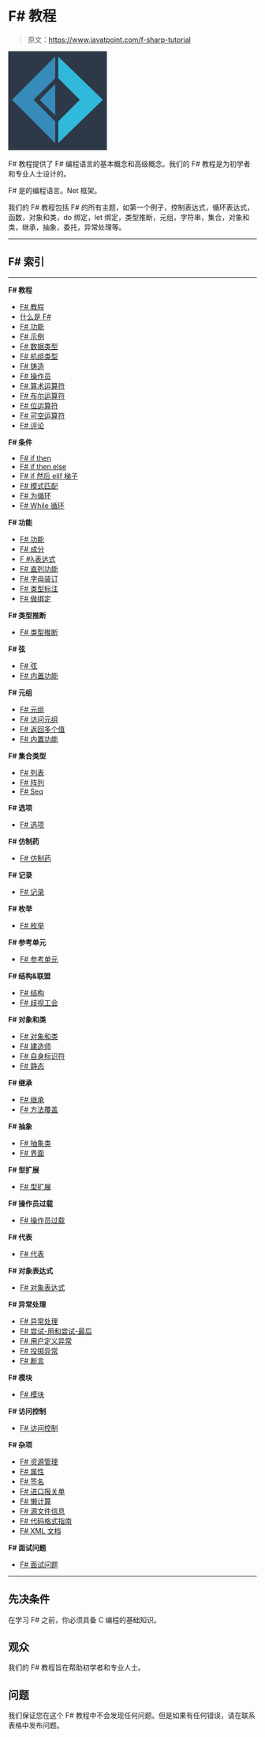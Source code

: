 # F# 教程

> 原文：<https://www.javatpoint.com/f-sharp-tutorial>

![F# tutorial](img/41e45ef75e7dec9bf1e156597d343fbf.png)

F# 教程提供了 F# 编程语言的基本概念和高级概念。我们的 F# 教程是为初学者和专业人士设计的。

F# 是的编程语言。Net 框架。

我们的 F# 教程包括 F# 的所有主题，如第一个例子，控制表达式，循环表达式，函数，对象和类，do 绑定，let 绑定，类型推断，元组，字符串，集合，对象和类，继承，抽象，委托，异常处理等。

* * *

## F# 索引

* * *

**F# 教程**

*   [F# 教程](f-sharp-tutorial)
*   [什么是 F#](what-is-f-sharp)
*   [F# 功能](f-sharp-features)
*   [F# 示例](f-sharp-example)
*   [F# 数据类型](data-types-in-f-sharp)
*   [F# 机组类型](f-sharp-unit-type)
*   [F# 铸造](f-sharp-casting-and-conversions)
*   [F# 操作员](f-sharp-operator)
*   [F# 算术运算符](f-sharp-binary-arithmetic-operators)
*   [F# 布尔运算符](f-sharp-boolean-operators)
*   [F# 位运算符](f-sharp-bitwise-operators)
*   [F# 可空运算符](f-sharp-nullable-operators)
*   [F# 评论](f-sharp-comments)

**F# 条件**

*   [F# if then](f-sharp-conditional-expressions)
*   [F# if then else](f-sharp-if-then-else-expression)
*   [F# if 然后 elif 梯子](f-sharp-if-elif-ladder)
*   [F# 模式匹配](f-sharp-pattern-matching)
*   [F# 为循环](f-sharp-for-to-do-example)
*   [F# While 循环](f-sharp-while-loop)

**F# 功能**

*   [F# 功能](f-sharp-functions)
*   [F# 成分](f-sharp-function-composition)
*   [F #λ表达式](f-sharp-lambda-expressions)
*   [F# 直列功能](f-sharp-inline-function)
*   [F# 字母装订](f-sharp-let-binding)
*   [F# 类型标注](f-sharp-type-annotation)
*   [F# 做绑定](f-sharp-do-bindings)

**F# 类型推断**

*   [F# 类型推断](f-sharp-type-inference)

**F# 弦**

*   [F# 弦](f-sharp-string)
*   [F# 内置功能](f-sharp-string-built-in-functions)

**F# 元组**

*   [F# 元组](f-sharp-tuples)
*   [F# 访问元组](f-sharp-accessing-tuples-using-matching)
*   [F# 返回多个值](f-sharp-return-multiple-values-using-tuples)
*   [F# 内置功能](f-sharp-access-elements-of-tuples-using-built-in-functions)

**F# 集合类型**

*   [F# 列表](f-sharp-list)
*   [F# 阵列](f-sharp-arrays)
*   [F# Seq](f-sharp-sequence)

**F# 选项**

*   [F# 选项](f-sharp-options)

**F# 仿制药**

*   [F# 仿制药](f-sharp-generics)

**F# 记录**

*   [F# 记录](f-sharp-records)

**F# 枚举**

*   [F# 枚举](f-sharp-enumerations)

**F# 参考单元**

*   [F# 参考单元](f-sharp-reference-cells)

**F# 结构&联盟**

*   [F# 结构](f-sharp-structures)
*   [F# 歧视工会](f-sharp-discriminated-unions)

**F# 对象和类**

*   [F# 对象和类](f-sharp-obejct-and-class)
*   [F# 建造师](f-sharp-constructor)
*   [F# 自身标识符](f-sharp-self-identifier)
*   [F# 静态](f-sharp-static)

**F# 继承**

*   [F# 继承](f-sharp-inheritance)
*   [F# 方法覆盖](f-sharp-method-overriding)

**F# 抽象**

*   [F# 抽象类](f-sharp-abstract-classes)
*   [F# 界面](f-sharp-interface)

**F# 型扩展**

*   [F# 型扩展](f-sharp-type-extensions)

**F# 操作员过载**

*   [F# 操作员过载](f-sharp-operator-overloading)

**F# 代表**

*   [F# 代表](f-sharp-delegates)

**F# 对象表达式**

*   [F# 对象表达式](f-sharp-object-expressions)

**F# 异常处理**

*   [F# 异常处理](f-sharp-exception-handling)
*   [F# 尝试-用和尝试-最后](f-sharp-example-without-try-with)
*   [F# 用户定义异常](f-sharp-user-defined-exceptions)
*   [F# 投掷异常](f-sharp-throwing-exception-using-failwith-keyword)
*   [F# 断言](f-sharp-assertion)

**F# 模块**

*   [F# 模块](f-sharp-modules)

**F# 访问控制**

*   [F# 访问控制](f-sharp-access-control)

**F# 杂项**

*   [F# 资源管理](f-sharp-resource-management)
*   [F# 属性](f-sharp-attribute)
*   [F# 签名](f-sharp-signature)
*   [F# 进口报关单](f-sharp-import-declarations-the-open-keyword)
*   [F# 懒计算](f-sharp-lazy-computation)
*   [F# 源文件信息](f-sharp-source-file-information)
*   [F# 代码格式指南](f-sharp-code-formatting-guidelines)
*   [F# XML 文档](f-sharp-xml-documentation)

**F# 面试问题**

*   [F# 面试问题](fsharp-interview-questions)

* * *

## 先决条件

在学习 F# 之前，你必须具备 C 编程的基础知识。

## 观众

我们的 F# 教程旨在帮助初学者和专业人士。

## 问题

我们保证您在这个 F# 教程中不会发现任何问题。但是如果有任何错误，请在联系表格中发布问题。